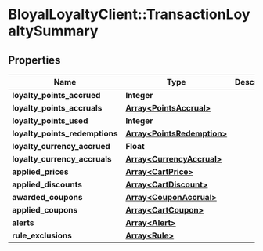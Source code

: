 # BloyalLoyaltyClient::TransactionLoyaltySummary

## Properties
Name | Type | Description | Notes
------------ | ------------- | ------------- | -------------
**loyalty_points_accrued** | **Integer** |  | [optional] 
**loyalty_points_accruals** | [**Array&lt;PointsAccrual&gt;**](PointsAccrual.md) |  | [optional] 
**loyalty_points_used** | **Integer** |  | [optional] 
**loyalty_points_redemptions** | [**Array&lt;PointsRedemption&gt;**](PointsRedemption.md) |  | [optional] 
**loyalty_currency_accrued** | **Float** |  | [optional] 
**loyalty_currency_accruals** | [**Array&lt;CurrencyAccrual&gt;**](CurrencyAccrual.md) |  | [optional] 
**applied_prices** | [**Array&lt;CartPrice&gt;**](CartPrice.md) |  | [optional] 
**applied_discounts** | [**Array&lt;CartDiscount&gt;**](CartDiscount.md) |  | [optional] 
**awarded_coupons** | [**Array&lt;CouponAccrual&gt;**](CouponAccrual.md) |  | [optional] 
**applied_coupons** | [**Array&lt;CartCoupon&gt;**](CartCoupon.md) |  | [optional] 
**alerts** | [**Array&lt;Alert&gt;**](Alert.md) |  | [optional] 
**rule_exclusions** | [**Array&lt;Rule&gt;**](Rule.md) |  | [optional] 

